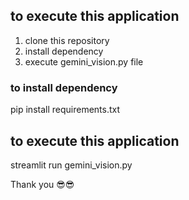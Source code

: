 ##  to execute this application 
1. clone this repository 
2. install dependency 
3. execute gemini_vision.py file 

### to install dependency 
pip install requirements.txt 

## to execute this application 
streamlit run gemini_vision.py 


Thank you 😎😎